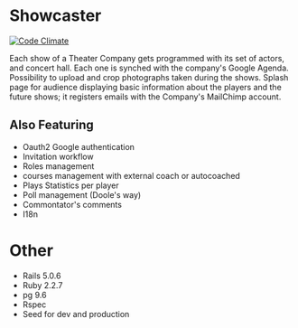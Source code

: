 # Showcaster
[![Code Climate](https://codeclimate.com/github/fitchMitch/show_caster.png)](https://codeclimate.com/github/fitchMitch/show_caster)

Each show of a Theater Company gets programmed with its set of actors, and concert hall. Each one is
synched with the company's Google Agenda. Possibility to upload and crop photographs taken during the shows.
Splash page for audience displaying basic information about the players and the future shows; it registers emails with the Company's MailChimp account.

## Also Featuring
* Oauth2 Google authentication
* Invitation workflow
* Roles management
* courses management with external coach or autocoached
* Plays Statistics per player
* Poll management (Doole's way)
* Commontator's comments
* I18n


# Other
* Rails 5.0.6
* Ruby  2.2.7
* pg 9.6
* Rspec
* Seed for dev and production
